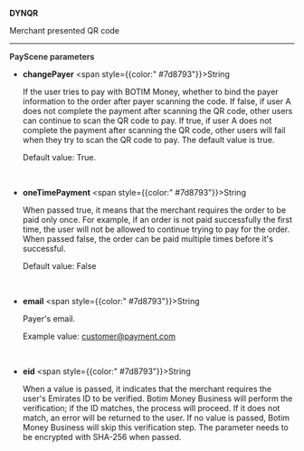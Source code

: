 **DYNQR**

Merchant presented QR code

---

**<font color="#333333"> PayScene parameters</font>**

- **changePayer**   <span style={{color:" #7d8793"}}>String</span>   

  If the user tries to pay with BOTIM Money, whether to bind the payer information to the order after payer scanning the code. If false, if user A does not complete the payment after scanning the QR code, other users can continue to scan the QR code to pay. If true, if user A does not complete the payment after scanning the QR code, other users will fail when they try to scan the QR code to pay. The default value is true.

  Default value: True.
  
  <br/>
  
- **oneTimePayment** <span style={{color:" #7d8793"}}>String</span>

  When passed true, it means that the merchant requires the order to be paid only once. For example, if an order is not paid successfully the first time, the user will not be allowed to continue trying to pay for the order. When passed false, the order can be paid multiple times before it's successful.

  Default value: False
  
  <br/>

- **email** <span style={{color:" #7d8793"}}>String</span>

  Payer's email.

  Example value: customer@payment.com

  <br/>

- **eid** <span style={{color:" #7d8793"}}>String</span>

  When a value is passed, it indicates that the merchant requires the user's Emirates ID to be verified. Botim Money Business will perform the verification; if the ID matches, the process will proceed. If it does not match, an error will be returned to the user. If no value is passed, Botim Money Business will skip this verification step. The parameter needs to be encrypted with SHA-256 when passed.

  <br/>
